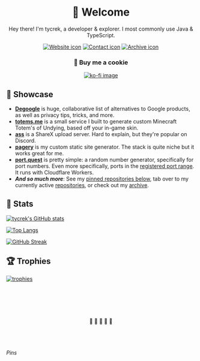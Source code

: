 <div align="center">

# :wave: Welcome

Hey there! I'm tycrek, a developer & explorer. I most commonly use Java & TypeScript.

[![Website icon]][Website]
[![Contact icon]][Contact]
[![Archive icon]][Archive]

### 🍪 Buy me a cookie

[![ko-fi image]][ko-fi link]

</div>

## :gem: Showcase

- **[Degoogle]** is huge, collaborative list of alternatives to Google products, as well as privacy tips, tricks, and more.
- **[totems.me]** is a small service I built to generate custom Minecraft Totem's of Undying, based off your in-game skin.
- **[ass]** is a ShareX upload server. Hard to explain, but they're popular on Discord.
- **[pagery]** is my custom static site generator. The stack is quite niche but it works great for me.
- **[port.quest]** is pretty simple: a random number generator, specifically for port numbers. Even more specifically, ports in the [registered port range][ports]. It runs with Cloudflare Workers.
- ***And so much more***: See my [pinned repositories below][pins], tab over to my currently active [repositories], or check out my [archive].

## :book: Stats

[![tycrek's GitHub stats]][stats repo]

[![Top Langs]][stats repo]

[![GitHub Streak]][streaks]

## :trophy: Trophies

[![trophies]][trophy repo]

<div align="center">
  <br><br><br><br>

🩵 🩷 🤍 🩷 🩵

  <br><br>
</div>

###### Pins

<!---- Links ---->
<!-- Header -->
[Website]: https://jmoore.dev/
[Contact]: https://tycrek.com/
[Archive]: https://github.com/tycrek-archive
[Website icon]: https://img.shields.io/badge/-Website-EC407A
[Contact icon]: https://img.shields.io/badge/-Contact-D81B60
[Archive icon]: https://img.shields.io/badge/-Archive-AD1457
[ko-fi image]: https://ko-fi.com/img/githubbutton_sm.svg
[ko-fi link]: https://ko-fi.com/tycrek
<!-- Showcase -->
[Degoogle]: https://github.com/tycrek/degoogle#readme
[totems.me]: https://totems.me
[ass]: https://github.com/tycrek/ass
[pagery]: https://github.com/tycrek/pagery
[port.quest]: https://jmoore.dev/port.quest
[ports]: https://en.wikipedia.org/wiki/Registered_port
[repositories]: https://github.com/tycrek?tab=repositories&q=&sort=stargazers
[pins]: #pins
<!-- Stats & trophies -->
[tycrek's GitHub stats]: https://github-readme-stats.vercel.app/api?username=tycrek&count_private=true&show_icons=true&theme=dracula&hide_border=true&custom_title=tycrek%27s%20GitHub%20Stats
[Top Langs]: https://github-readme-stats.vercel.app/api/top-langs/?username=tycrek&langs_count=10&layout=compact&theme=dracula&hide_border=true&card_width=445
[GitHub Streak]: https://streak-stats.demolab.com?user=tycrek&theme=dracula&hide_border=true
[streaks]: https://github.com/DenverCoder1/github-readme-streak-stats
[stats repo]: https://github.com/anuraghazra/github-readme-stats
[trophies]: https://github-profile-trophy.vercel.app/?username=tycrek&theme=dracula&title=Stars,Commit,Issues,Followers,PullRequest,Repositories&margin-w=10&margin-h=10&row=2&column=3&no-frame=true
[trophy repo]: https://github.com/ryo-ma/github-profile-trophy
<!-- Other -->
